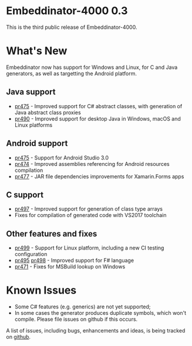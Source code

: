 # Embeddinator-4000 0.3

This is the third public release of Embeddinator-4000.

What's New
==========

Embeddinator now has support for Windows and Linux, for C and Java generators, as well as targetting the Android platform.

Java support
------------

* [pr475](https://github.com/mono/Embeddinator-4000/pull/475) - Improved support for C# abstract classes, with generation of Java abstract class proxies
* [pr490](https://github.com/mono/Embeddinator-4000/pull/490) - Improved support for desktop Java in Windows, macOS and Linux platforms

Android support
---------------

* [pr475](https://github.com/mono/Embeddinator-4000/pull/475) - Support for Android Studio 3.0
* [pr474](https://github.com/mono/Embeddinator-4000/pull/474) - Improved assemblies referencing for Android resources compilation
* [pr477](https://github.com/mono/Embeddinator-4000/pull/477) - JAR file dependencies improvements for Xamarin.Forms apps

C support
---------

* [pr497](https://github.com/mono/Embeddinator-4000/pull/497) - Improved support for generation of class type arrays
* Fixes for compilation of generated code with VS2017 toolchain

Other features and fixes
------------------------

* [pr499](https://github.com/mono/Embeddinator-4000/pull/499) - Support for Linux platform, including a new CI testing configuration
* [pr495](https://github.com/mono/Embeddinator-4000/pull/495) [pr498](https://github.com/mono/Embeddinator-4000/pull/489) - Improved support for F# language
* [pr471](https://github.com/mono/Embeddinator-4000/pull/471) - Fixes for MSBuild lookup on Windows

Known Issues
============

* Some C# features (e.g. generics) are not yet supported;
* In some cases the generator produces duplicate symbols, which won't compile. Please file issues on github if this occurs.

A list of issues, including bugs, enhancements and ideas, is being tracked on [github](https://github.com/mono/Embeddinator-4000/issues).

